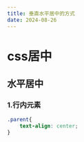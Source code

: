 ```yaml
---
title: 垂直水平居中的方式
date: 2024-08-26
---
```

# css居中

## 水平居中

### 1.行内元素

```css
.parent{
    text-align: center;
}
```